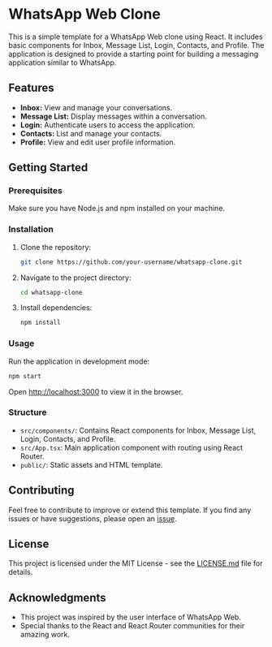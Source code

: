 # WhatsApp Web Clone

This is a simple template for a WhatsApp Web clone using React. It includes basic components for Inbox, Message List, Login, Contacts, and Profile. The application is designed to provide a starting point for building a messaging application similar to WhatsApp.

## Features

- **Inbox:** View and manage your conversations.
- **Message List:** Display messages within a conversation.
- **Login:** Authenticate users to access the application.
- **Contacts:** List and manage your contacts.
- **Profile:** View and edit user profile information.

## Getting Started

### Prerequisites

Make sure you have Node.js and npm installed on your machine.

### Installation

1. Clone the repository:

   ```bash
   git clone https://github.com/your-username/whatsapp-clone.git
   ```

2. Navigate to the project directory:

   ```bash
   cd whatsapp-clone
   ```

3. Install dependencies:

   ```bash
   npm install
   ```

### Usage

Run the application in development mode:

```bash
npm start
```

Open [http://localhost:3000](http://localhost:3000) to view it in the browser.

### Structure

- `src/components/`: Contains React components for Inbox, Message List, Login, Contacts, and Profile.
- `src/App.tsx`: Main application component with routing using React Router.
- `public/`: Static assets and HTML template.

## Contributing

Feel free to contribute to improve or extend this template. If you find any issues or have suggestions, please open an [issue](https://github.com/your-username/whatsapp-clone/issues).

## License

This project is licensed under the MIT License - see the [LICENSE.md](LICENSE.md) file for details.

## Acknowledgments

- This project was inspired by the user interface of WhatsApp Web.
- Special thanks to the React and React Router communities for their amazing work.
